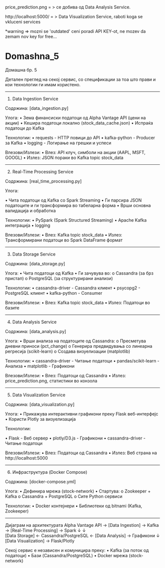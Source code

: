 price_prediction.png = > се добива од Data Analysis Service.

http://localhost:5000/  = > Data Visualization Service,  raboti koga se vkluceni services

*warning => mozni se 'outdated' ceni poradi API KEY-ot, ne mozev da zemam nov key for free...

# Domashna_5

Домашна бр. 5

Детален преглед на секој сервис, со спецификации за тоа што прави и кои технологии ги имам користено.
________________________________________
1. Data Ingestion Service
   
Содржина: [data_ingestion.py]

Улога:
•	Зема финансиски податоци од Alpha Vantage API (цени на акции)
•	Кешира податоци локално (stock_data_cache.json) 
•	Испраќа податоци до Kafka

Технологии:
•	requests - HTTP повици до API
•	kafka-python - Producer за Kafka
•	logging - Логирање на грешки и успеси

Влезови/Излези:
•	Влез: API клуч, симболи на акции (AAPL, MSFT, GOOGL)
•	Излез: JSON пораки во Kafka topic stock_data
________________________________________

2. Real-Time Processing Service
   
Содржина: [real_time_processing.py]

Улога:

•	Чита податоци од Kafka со Spark Streaming
•	Ги парсира JSON податоците и ги трансформира во табеларна форма
•	Врши основна валидација и обработка

Технологии:
•	PySpark (Spark Structured Streaming)
•	Apache Kafka интеграција
•	logging

Влезови/Излези:
•	Влез: Kafka topic stock_data
•	Излез: Трансформирани податоци во Spark DataFrame формат

________________________________________

3. Data Storage Service
   
Содржина: [data_storage.py]

Улога:
•	Чита податоци од Kafka
•	Ги зачувува во:
o	Cassandra (за брз пристап)
o	PostgreSQL (за структурирани анализи)

Технологии:
•	cassandra-driver - Cassandra клиент
•	psycopg2 - PostgreSQL клиент
•	kafka-python - Consumer

Влезови/Излези:
•	Влез: Kafka topic stock_data
•	Излез: Податоци во базите
________________________________________

4. Data Analysis Service
   
Содржина: [data_analysis.py]

Улога:
•	Врши анализа на податоците од Cassandra:
o	Пресметува дневни приноси (pct_change)
o	Генерира предвидувања со линеарна регресија (scikit-learn)
o	Создава визуелизации (matplotlib)

Технологии:
•	cassandra-driver - Читање податоци
•	pandas/scikit-learn - Анализа
•	matplotlib - Графикони

Влезови/Излези:
•	Влез: Податоци од Cassandra
•	Излез: price_prediction.png, статистики во конзола

________________________________________

5. Data Visualization Service
   
Содржина: [data_visualization.py]

Улога:
•	Прикажува интерактивни графикони преку Flask веб-интерфејс
•	Користи Plotly за визуелизација

Технологии:

•	Flask - Веб сервер
•	plotly/D3.js - Графикони
•	cassandra-driver - Читање податоци

Влезови/Излези:
•	Влез: Податоци од Cassandra
•	Излез: Веб страна на http://localhost:5000

________________________________________

6. Инфраструктура (Docker Compose)
   
Содржина: [docker-compose.yml]

Улога:
•	Дефинира мрежа (stock-network)
•	Стартува:
o	Zookeeper + Kafka
o	Cassandra + PostgreSQL
o	Сите Python сервиси

Технологии:
•	Docker контејнери
•	Библиотеки од bitnami (Kafka, Zookeeper)
________________________________________
Дијаграм на архитектурата
Alpha Vantage API → [Data Ingestion] → Kafka → [Real-Time Processing] → Spark
                     ↓                          ↓                          
                [Data Storage] ← Cassandra/PostgreSQL ← [Data Analysis] → Графикони
                     ↓
                [Data Visualization] → Flask/Plotly
                
Секој сервис е независен и комуницира преку:
•	Kafka (за поток од податоци)
•	Бази (Cassandra/PostgreSQL)
•	Docker мрежа (stock-network)


